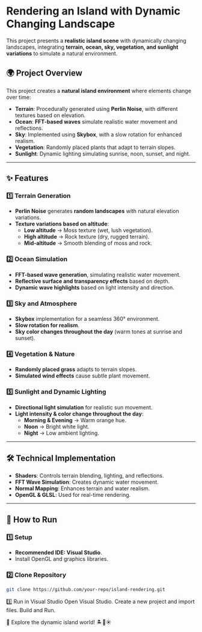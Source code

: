# Rendering an Island with Dynamic Changing Landscape

This project presents a **realistic island scene** with dynamically changing landscapes, integrating **terrain, ocean, sky, vegetation, and sunlight variations** to simulate a natural environment.

## 🌍 **Project Overview**
This project creates a **natural island environment** where elements change over time:
- **Terrain**: Procedurally generated using **Perlin Noise**, with different textures based on elevation.
- **Ocean**: **FFT-based waves** simulate realistic water movement and reflections.
- **Sky**: Implemented using **Skybox**, with a slow rotation for enhanced realism.
- **Vegetation**: Randomly placed plants that adapt to terrain slopes.
- **Sunlight**: Dynamic lighting simulating sunrise, noon, sunset, and night.

---

## ✨ **Features**

### **1️⃣ Terrain Generation**
- **Perlin Noise** generates **random landscapes** with natural elevation variations.
- **Texture variations based on altitude**:
  - **Low altitude** → Moss texture (wet, lush vegetation).
  - **High altitude** → Rock texture (dry, rugged terrain).
  - **Mid-altitude** → Smooth blending of moss and rock.

### **2️⃣ Ocean Simulation**
- **FFT-based wave generation**, simulating realistic water movement.
- **Reflective surface and transparency effects** based on depth.
- **Dynamic wave highlights** based on light intensity and direction.

### **3️⃣ Sky and Atmosphere**
- **Skybox** implementation for a seamless 360° environment.
- **Slow rotation for realism**.
- **Sky color changes throughout the day** (warm tones at sunrise and sunset).

### **4️⃣ Vegetation & Nature**
- **Randomly placed grass** adapts to terrain slopes.
- **Simulated wind effects** cause subtle plant movement.

### **5️⃣ Sunlight and Dynamic Lighting**
- **Directional light simulation** for realistic sun movement.
- **Light intensity & color change throughout the day**:
  - **Morning & Evening** → Warm orange hue.
  - **Noon** → Bright white light.
  - **Night** → Low ambient lighting.

---

## 🛠 **Technical Implementation**
- **Shaders**: Controls terrain blending, lighting, and reflections.
- **FFT Wave Simulation**: Creates dynamic water movement.
- **Normal Mapping**: Enhances terrain and water realism.
- **OpenGL & GLSL**: Used for real-time rendering.

---

## 🚀 **How to Run**
### **1️⃣ Setup**
- **Recommended IDE: Visual Studio**.
- Install OpenGL and graphics libraries.

### **2️⃣ Clone Repository**
```bash
git clone https://github.com/your-repo/island-rendering.git
```

3️⃣ Run in Visual Studio
Open Visual Studio.
Create a new project and import files.
Build and Run.

🌴 Explore the dynamic island world! 🏝️🌊☀️
